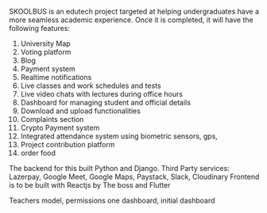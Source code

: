 SKOOLBUS is an edutech project targeted at helping undergraduates have a more seamless academic experience. Once it is completed, it will have the following features:

1. University Map
2. Voting platform
3. Blog
4. Payment system
5. Realtime notifications
6. Live classes and work schedules and tests
7. Live video chats with lectures during office hours
8. Dashboard for managing student and official details
9. Download and upload functionalities
10. Complaints section
11. Crypto Payment system
12. Integrated attendance system using biometric sensors, gps, 
13. Project contribution platform 
14. order food 


The backend for this built Python and Django.
Third Party services: Lazerpay, Google Meet, Google Maps, Paystack, Slack, Cloudinary
Frontend is to be built with Reactjs by The boss and Flutter


Teachers model, permissions
one dashboard, initial dashboard

